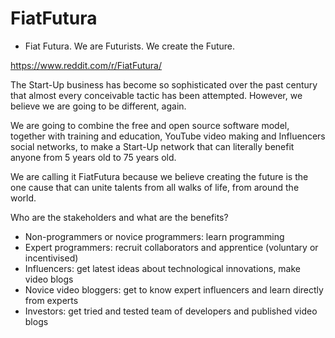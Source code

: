 # FiatFutura
- Fiat Futura. We are Futurists. We create the Future.

https://www.reddit.com/r/FiatFutura/

The Start-Up business has become so sophisticated over the past century that almost every conceivable tactic has been attempted. However, we believe we are going to be different, again.

We are going to combine the free and open source software model, together with training and education, YouTube video making and Influencers social networks, to make a Start-Up network that can literally benefit anyone from 5 years old to 75 years old.

We are calling it FiatFutura because we believe creating the future is the one cause that can unite talents from all walks of life, from around the world.

Who are the stakeholders and what are the benefits?

- Non-programmers or novice programmers: learn programming
- Expert programmers: recruit collaborators and apprentice (voluntary or incentivised)
- Influencers: get latest ideas about technological innovations, make video blogs
- Novice video bloggers: get to know expert influencers and learn directly from experts 
- Investors: get tried and tested team of developers and published video blogs
